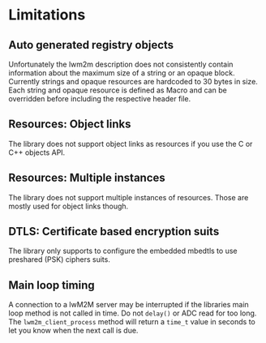 # Limitations

## Auto generated registry objects

Unfortunately the lwm2m description does not consistently contain information about the maximum size of a string or an opaque block.
Currently strings and opaque resources are hardcoded to 30 bytes in size. Each string and opaque resource is defined as Macro
and can be overridden before including the respective header file.

## Resources: Object links

The library does not support object links as resources if you use the C or C++ objects API.

## Resources: Multiple instances

The library does not support multiple instances of resources. Those are mostly used for object links though.

## DTLS: Certificate based encryption suits

The library only supports to configure the embedded mbedtls to use preshared (PSK) ciphers suits.

## Main loop timing

A connection to a lwM2M server may be interrupted if the libraries main loop method is not called in time.
Do not `delay()` or ADC read for too long. The `lwm2m_client_process` method will return a `time_t` value
in seconds to let you know when the next call is due.
